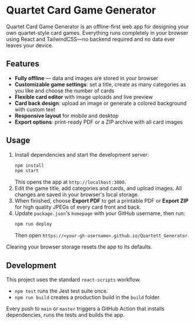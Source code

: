 # Quartet Card Game Generator

Quartet Card Game Generator is an offline-first web app for designing your own quartet-style card games. Everything runs completely in your browser using React and TailwindCSS—no backend required and no data ever leaves your device.

## Features
- **Fully offline** &mdash; data and images are stored in your browser
- **Customizable game settings**: set a title, create as many categories as you like and choose the number of cards
- **Flexible card editor** with image uploads and live preview
- **Card back design**: upload an image or generate a colored background with custom text
- **Responsive layout** for mobile and desktop
- **Export options**: print-ready PDF or a ZIP archive with all card images

## Usage
1. Install dependencies and start the development server:
   ```bash
   npm install
   npm start
   ```
   This opens the app at `http://localhost:3000`.
2. Edit the game title, add categories and cards, and upload images. All changes are saved in your browser's local storage.
3. When finished, choose **Export PDF** to get a printable PDF or **Export ZIP** for high quality JPEGs of every card front and back.
4. Update `package.json`'s `homepage` with your GitHub username, then run:
   ```bash
   npm run deploy
   ```
   Then open `https://<your-gh-username>.github.io/Quartett_Generator`.

Clearing your browser storage resets the app to its defaults.

## Development
This project uses the standard `react-scripts` workflow.

- `npm test` runs the Jest test suite once.
- `npm run build` creates a production build in the `build` folder.

Every push to `main` or `master` triggers a GitHub Action that installs dependencies, runs the tests and builds the app.
